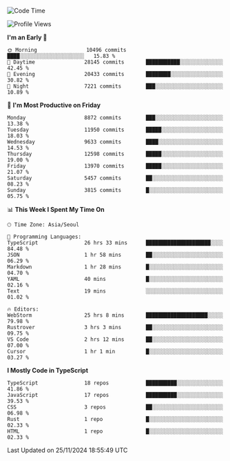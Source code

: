 <!--START_SECTION:waka-->
![Code Time](http://img.shields.io/badge/Code%20Time-6%2C941%20hrs%2014%20mins-blue)

![Profile Views](http://img.shields.io/badge/Profile%20Views-0-blue)

**I'm an Early 🐤** 

```text
🌞 Morning                10496 commits       ████░░░░░░░░░░░░░░░░░░░░░   15.83 % 
🌆 Daytime                28145 commits       ███████████░░░░░░░░░░░░░░   42.45 % 
🌃 Evening                20433 commits       ████████░░░░░░░░░░░░░░░░░   30.82 % 
🌙 Night                  7221 commits        ███░░░░░░░░░░░░░░░░░░░░░░   10.89 % 
```
📅 **I'm Most Productive on Friday** 

```text
Monday                   8872 commits        ███░░░░░░░░░░░░░░░░░░░░░░   13.38 % 
Tuesday                  11950 commits       █████░░░░░░░░░░░░░░░░░░░░   18.03 % 
Wednesday                9633 commits        ████░░░░░░░░░░░░░░░░░░░░░   14.53 % 
Thursday                 12598 commits       █████░░░░░░░░░░░░░░░░░░░░   19.00 % 
Friday                   13970 commits       █████░░░░░░░░░░░░░░░░░░░░   21.07 % 
Saturday                 5457 commits        ██░░░░░░░░░░░░░░░░░░░░░░░   08.23 % 
Sunday                   3815 commits        █░░░░░░░░░░░░░░░░░░░░░░░░   05.75 % 
```


📊 **This Week I Spent My Time On** 

```text
🕑︎ Time Zone: Asia/Seoul

💬 Programming Languages: 
TypeScript               26 hrs 33 mins      █████████████████████░░░░   84.48 % 
JSON                     1 hr 58 mins        ██░░░░░░░░░░░░░░░░░░░░░░░   06.29 % 
Markdown                 1 hr 28 mins        █░░░░░░░░░░░░░░░░░░░░░░░░   04.70 % 
YAML                     40 mins             █░░░░░░░░░░░░░░░░░░░░░░░░   02.16 % 
Text                     19 mins             ░░░░░░░░░░░░░░░░░░░░░░░░░   01.02 % 

🔥 Editors: 
WebStorm                 25 hrs 8 mins       ████████████████████░░░░░   79.98 % 
Rustrover                3 hrs 3 mins        ██░░░░░░░░░░░░░░░░░░░░░░░   09.75 % 
VS Code                  2 hrs 12 mins       ██░░░░░░░░░░░░░░░░░░░░░░░   07.00 % 
Cursor                   1 hr 1 min          █░░░░░░░░░░░░░░░░░░░░░░░░   03.27 % 
```

**I Mostly Code in TypeScript** 

```text
TypeScript               18 repos            ██████████░░░░░░░░░░░░░░░   41.86 % 
JavaScript               17 repos            ██████████░░░░░░░░░░░░░░░   39.53 % 
CSS                      3 repos             ██░░░░░░░░░░░░░░░░░░░░░░░   06.98 % 
Rust                     1 repo              █░░░░░░░░░░░░░░░░░░░░░░░░   02.33 % 
HTML                     1 repo              █░░░░░░░░░░░░░░░░░░░░░░░░   02.33 % 
```




 Last Updated on 25/11/2024 18:55:49 UTC
<!--END_SECTION:waka-->
